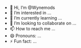 - 👋 Hi, I’m @Wynemods
- 👀 I’m interested in ...
- 🌱 I’m currently learning ...
- 💞️ I’m looking to collaborate on ...
- 📫 How to reach me ...
- 😄 Pronouns: ...
- ⚡ Fun fact: ...

<!---
Wynemods/Wynemods is a ✨ special ✨ repository because its `README.md` (this file) appears on your GitHub profile.
You can click the Preview link to take a look at your changes.
--->
